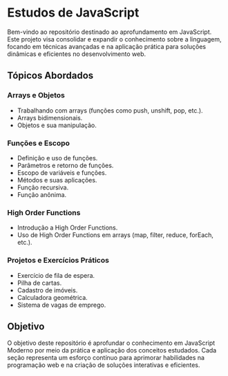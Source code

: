 # Estudos de JavaScript

Bem-vindo ao repositório destinado ao aprofundamento em JavaScript. Este projeto visa consolidar e expandir o conhecimento sobre a linguagem, focando em técnicas avançadas e na aplicação prática para soluções dinâmicas e eficientes no desenvolvimento web.

## Tópicos Abordados

### Arrays e Objetos
- Trabalhando com arrays (funções como push, unshift, pop, etc.).
- Arrays bidimensionais.
- Objetos e sua manipulação.

### Funções e Escopo
- Definição e uso de funções.
- Parâmetros e retorno de funções.
- Escopo de variáveis e funções.
- Métodos e suas aplicações.
- Função recursiva.
- Função anônima.

### High Order Functions
- Introdução a High Order Functions.
- Uso de High Order Functions em arrays (map, filter, reduce, forEach, etc.).

### Projetos e Exercícios Práticos
- Exercício de fila de espera.
- Pilha de cartas.
- Cadastro de imóveis.
- Calculadora geométrica.
- Sistema de vagas de emprego.

## Objetivo

O objetivo deste repositório é aprofundar o conhecimento em JavaScript Moderno por meio da prática e aplicação dos conceitos estudados. Cada seção representa um esforço contínuo para aprimorar habilidades na programação web e na criação de soluções interativas e eficientes.

